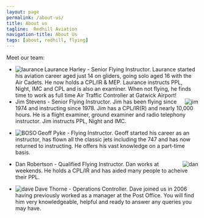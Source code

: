 ```yaml
---
layout: page
permalink: /about-us/
title: About us
tagline:  Redhill Aviation
navigation-title: About Us
tags: [about, redhill, flying]
---
```


<div class="meet-the-team">Meet our team:
<ul>
<li><div class="team-member"><IMG BORDER="0" align="left" SRC="{{ site.url }}/images/laurance.jpg" alt="laurance"/>
<div>Laurance Harley - Senior Flying Instructor. Laurance started his aviation career aged just 14 on gliders, going solo aged 16 with the Air Cadets. He now holds a CPL/IR & MEP. Laurance instructs PPL, Night, IMC and CPL and is also an examiner. When not flying, he finds time to work as full time Air Traffic Controller at Gatwick Airport!</div>
</div></li>
<li><div class="team-member"><IMG BORDER="0" ALIGN="Right" SRC="{{ site.url }}/images/jim.jpg" alt="jim"/>
<div>Jim Stevens - Senior Flying Instructor. Jim has been flying since 1974 and instructing since 1978. Jim has a CPL/IR(R) and nearly 10,000 hours. He is a flight examiner, ground examiner and radio telephony instructor. Jim instructs PPL, Night and IMC.</div>
</div></li>
<li><IMG BORDER="0" ALIGN="Left" SRC="{{ site.url }}/images/BOSO.jpg" alt="BOSO"/>
<p>Geoff Pyke - Flying Instructor. Geoff started his career as an instructor, has flown all the classic jets including the 747 and has now returned to instructing. He offers his vast knowledge on a part-time basis.
</li>
<li><IMG BORDER="0" ALIGN="Right" SRC="{{ site.url }}/images/G-BIUY.jpg" alt="dan"/>
<p>Dan Robertson - Qualified Flying Instructor. Dan works at weekends. He holds a CPL/IR and has aided many people to acheive their PPL.
</li>
<li><IMG BORDER="0" ALIGN="Left" SRC="{{ site.url }}/images/dave.jpg" alt="dave"/>
<p>Dave Thorne - Operations Controller. Dave joined us in 2006 having previously worked as a manager at the Post Office. You will find him very knowledgeable, helpful and ready to answer any queries you may have.
</ul>
</div>